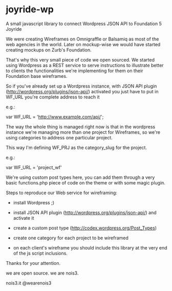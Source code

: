 joyride-wp
==========

A small javascript library to connect Wordpress JSON API to Foundation 5 Joyride

We were creating Wireframes on Omnigraffle or Balsamiq as most of the web agencies in the world.
Later on mockup-wise we would have started creating mockups on Zurb's Foundation.

That's why this very small piece of code we open sourced. 
We started using Wordpress as a REST service to serve instructions to illustrate better to clients 
the functionalities we're implementing for them on their Foundation base wireframes.

So if you've already set up a Wordpress instance, with JSON API plugin (http://wordpress.org/plugins/json-api/) activated 
you just have to put in WF_URL you're complete address to reach it

e.g.:

var WF_URL = 'http://www.example.com/api/';

  
The way the whole thing is managed right now is that in the wordpress instance 
we're managing more than one project for Wireframes, so we're using categories
to address one particular project.

This way I'm defining WF_PRJ as the category_slug for the project.

e.g.:

var WF_URL = 'project_wf'

We're using custom post types here, you can add them through a very basic functions.php 
piece of code on the theme or with some magic plugin.

Steps to reproduce our Web service for wireframing:

* install Wordpress ;)
* install JSON API plugin (http://wordpress.org/plugins/json-api/) and activate it
* create a custom post type (http://codex.wordpress.org/Post_Types)
* create one category for each project to be wireframed 

* on each client's wireframe you should include this library at the very end of the js script inclusions.

Thanks for your attention.

we are open source. we are nois3.

nois3.it
@wearenois3